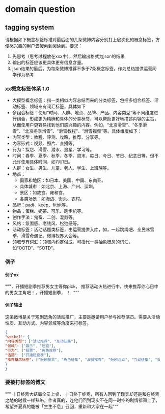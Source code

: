 # 



# domain question

## tagging system

请根据如下概念标签标准对最后面的几条微博内容分别打上层次化的概念标签，方便感兴趣的用户去搜索到阅读到。要求：
1. 先思考（思考过程放在<think>xxx</think>中），然后输出格式为json的结果  
2. 输出的标签应该更具体更有信息含量。
3. json结果的最后，为每条微博推荐不多于7条概念标签，作为总结提供运营同学作为参考

### xx概念标签体系 1.0  
* 大模型概念标签：指一类相似内容总结而来的分类标签，包括多组合标签、活动标签、领域专有词汇标签，具体如下  
* 多组合标签：使用“时间、人群、地点、品牌、产品、内容类型”等不同维度进行组合，形成更为精确和具体的分类标签，可以帮助更好地描述内容的主旨，从而使用户更容易找到他们感兴趣的内容。例如，“北京滑雪”、“冬季滑雪”、“北京冬季滑雪”、“滑雪教程”、“滑雪视频”等。具体维度如下：  
* 内容类型：教程、评测、攻略、推荐、分享等。  
* 内容形式：视频、照片、直播等。  
* 行为：探店、滑雪、潜水、追星、学习等。  
* 时间：春季、夏季、秋季、冬季、周末、每日、今日、节日、纪念日等，但不允许使用具体时间，如7月1日。  
* 人群：女生、男生、儿童、老人、学生、上班族等。  
* 地点：  
    - 国家和地区：如日本、美国、中国、东南亚。  
    - 具体城市：如北京、上海、广州、深圳。  
    - 景区：如故宫、雍和宫。  
    - 各类场景：如海边、街头、农村。  
* 品牌：padi、keep、fitbit等。  
* 物品：蛋糕、奶茶、可乐、跑步机等。  
* 创作手法：鬼畜、二创、混剪等。  
* 风格：氛围感、老钱风、松弛感等。  
* 活动标签：活动话题类标签，由运营提供入库，如，一起跳绳吧、全民冰雪季、滑雪奇遇记、微博视界大会等。  
* 领域专有词汇：领域内约定俗成，可指代一类抽象概念的词汇，如“OOTD”、“SOTD”。  

### 例子  
#### 例子xx  
"""，开播短剧季推荐男女主等你pick， 推荐活动火热进行中，快来推荐你心目中的男女主角吧！，开播短剧季， ！ <URL> ​ ​​​ """  
#### 例子输出  
<think>  
这条微博是关于短剧选角的活动推广，主要是邀请用户参与推荐演员。需要从活动性质、互动方式、内容领域等角度来打标签。
</think>  

```json  
{  
"weibo1": {  
"内容类型": ["活动推荐", "互动征集"],  
"领域": ["娱乐", "短剧"],  
"行为": ["投票", "角色推荐"],  
"话题": ["开播短剧季"],  
"推荐概念标签": ["短剧投票", "角色征集", "演员推荐", "短剧活动", "互动征集", "娱乐内容", "观众参与"]  
}  
}  
```  

### 要被打标签的博文  
“”“ 十日终焉大结局全员上桌， 十日终于终焉，所有人回到了现实却还是和在终焉之地的时候一样熟络，作者真的，连他们回到现实不在同一时空的剧情都圆上了，希望齐夏真的能被「生生不息」召回，重新和大家在一起​ ”“”
